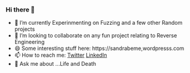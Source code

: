 ### Hi there 👋


- 🔭 I’m currently Experinmenting on Fuzzing and a few other Random projects 
- 👯 I’m looking to collaborate on any fun project relating to Reverse Engineering
- 😄 Some interesting stuff here: https://sandrabeme,wordpresss.com
- 📫 How to reach me: [Twitter](https://twitter.com/SandhraBino)
                      [LinkedIn](https://www.linkedin.com/in/sandra-bino-734433187/)
- 💬 Ask me about ...Life and Death

<!--
**sandrabeme/sandrabeme** is a ✨ _special_ ✨ repository because its `README.md` (this file) appears on your GitHub profile.

Here are some ideas to get you started:

- 🔭 I’m currently working on ...
- 🌱 I’m currently learning ...
- 👯 I’m looking to collaborate on ...
- 🤔 I’m looking for help with ...
- 💬 Ask me about ...
- 📫 How to reach me: ...
- 😄 Pronouns: ...
- ⚡ Fun fact: ...
-->
